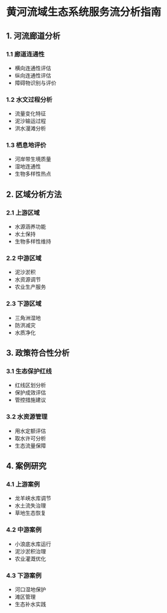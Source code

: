 # 黄河流域生态系统服务流分析指南

## 1. 河流廊道分析

### 1.1 廊道连通性
- 横向连通性评估
- 纵向连通性评估
- 障碍物识别与评价

### 1.2 水文过程分析
- 流量变化特征
- 泥沙输运过程
- 洪水漫滩分析

### 1.3 栖息地评价
- 河岸带生境质量
- 湿地连通性
- 生物多样性热点

## 2. 区域分析方法

### 2.1 上游区域
- 水源涵养功能
- 水土保持
- 生物多样性维持

### 2.2 中游区域
- 泥沙淤积
- 水资源调节
- 农业生产服务

### 2.3 下游区域
- 三角洲湿地
- 防洪减灾
- 水质净化

## 3. 政策符合性分析

### 3.1 生态保护红线
- 红线区划分析
- 保护成效评估
- 管控措施建议

### 3.2 水资源管理
- 用水定额评估
- 取水许可分析
- 生态流量保障

## 4. 案例研究

### 4.1 上游案例
- 龙羊峡水库调节
- 水土流失治理
- 草地生态恢复

### 4.2 中游案例
- 小浪底水库运行
- 泥沙淤积治理
- 农业灌溉优化

### 4.3 下游案例
- 河口湿地保护
- 滩区管理
- 生态补水实践 